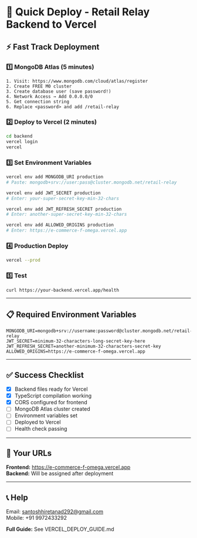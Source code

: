 # 🚀 Quick Deploy - Retail Relay Backend to Vercel

## ⚡ Fast Track Deployment

### 1️⃣ MongoDB Atlas (5 minutes)
```
1. Visit: https://www.mongodb.com/cloud/atlas/register
2. Create FREE M0 cluster
3. Create database user (save password!)
4. Network Access → Add 0.0.0.0/0
5. Get connection string
6. Replace <password> and add /retail-relay
```

### 2️⃣ Deploy to Vercel (2 minutes)
```bash
cd backend
vercel login
vercel
```

### 3️⃣ Set Environment Variables
```bash
vercel env add MONGODB_URI production
# Paste: mongodb+srv://user:pass@cluster.mongodb.net/retail-relay

vercel env add JWT_SECRET production
# Enter: your-super-secret-key-min-32-chars

vercel env add JWT_REFRESH_SECRET production
# Enter: another-super-secret-key-min-32-chars

vercel env add ALLOWED_ORIGINS production
# Enter: https://e-commerce-f-omega.vercel.app
```

### 4️⃣ Production Deploy
```bash
vercel --prod
```

### 5️⃣ Test
```bash
curl https://your-backend.vercel.app/health
```

---

## 📋 Required Environment Variables

```env
MONGODB_URI=mongodb+srv://username:password@cluster.mongodb.net/retail-relay
JWT_SECRET=minimum-32-characters-long-secret-key-here
JWT_REFRESH_SECRET=another-minimum-32-characters-secret-key
ALLOWED_ORIGINS=https://e-commerce-f-omega.vercel.app
```

---

## ✅ Success Checklist

- [x] Backend files ready for Vercel
- [x] TypeScript compilation working
- [x] CORS configured for frontend
- [ ] MongoDB Atlas cluster created
- [ ] Environment variables set
- [ ] Deployed to Vercel
- [ ] Health check passing

---

## 🔗 Your URLs

**Frontend:** https://e-commerce-f-omega.vercel.app  
**Backend:** Will be assigned after deployment

---

## 📞 Help

Email: santoshhiretanad292@gmail.com  
Mobile: +91 9972433292

**Full Guide:** See VERCEL_DEPLOY_GUIDE.md
